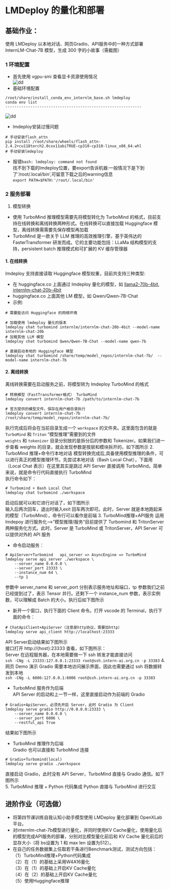 # LMDeploy 的量化和部署
## 基础作业：
使用 LMDeploy 以本地对话、网页Gradio、API服务中的一种方式部署 InternLM-Chat-7B 模型，生成 300 字的小故事（需截图）
### 1 环境配置  
- 首先使用 vgpu-smi  查看显卡资源使用情况  
![dd]()
- 基础环境配置  
```
/root/share/install_conda_env_internlm_base.sh lmdeploy
conda env list
------------------------------------------------------------
```  
  ![dd]()
- lmdeploy安装过慢问题 
```
# 手动安装flash_attn
pip install /root/share/wheels/flash_attn-2.4.2+cu118torch2.0cxx11abiTRUE-cp310-cp310-linux_x86_64.whl
# 手动安装lmdeploy
```  
- 报错`bash: lmdeploy: command not found`  
找不到下载的lmdeploy位置，要export告诉机器:一般情况下是下到了'/root/.local/bin',可留意下载之后的warning信息  
`export PATH=$PATH:'/root/.local/bin'`  


### 2 服务部署  
1. 模型转换
- 使用 TurboMind 推理模型需要先将模型转化为 TurboMind 的格式，目前支持在线转换和离线转换两种形式。在线转换可以直接加载 Huggingface 模型，离线转换需需要先保存模型再加载  
- TurboMind 是一款关于 LLM 推理的高效推理引擎，基于英伟达的 FasterTransformer 研发而成。它的主要功能包括：LLaMa 结构模型的支持，persistent batch 推理模式和可扩展的 KV 缓存管理器
#### 1. 在线转换
lmdeploy 支持直接读取 Huggingface 模型权重，目前共支持三种类型:
- 在 huggingface.co 上面通过 lmdeploy 量化的模型，如 [llama2-70b-4bit](https://huggingface.co/lmdeploy/llama2-chat-70b-4bit), [internlm-chat-20b-4bit](https://huggingface.co/internlm/internlm-chat-20b-4bit)
- huggingface.co 上面其他 LM 模型，如 Qwen/Qwen-7B-Chat
- 示例:  
```
# 需要能访问 Huggingface 的网络环境

# 加载使用 lmdeploy 量化的版本
lmdeploy chat turbomind internlm/internlm-chat-20b-4bit --model-name internlm-chat-20b
# 加载其他 LLM 模型
lmdeploy chat turbomind Qwen/Qwen-7B-Chat --model-name qwen-7b

# 直接启动本地的 Huggingface 模型
lmdeploy chat turbomind /share/temp/model_repos/internlm-chat-7b/  --model-name internlm-chat-7b
```  
#### 2. 离线转换
离线转换需要在启动服务之前，将模型转为 lmdeploy TurboMind 的格式  
```
# 转换模型（FastTransformer格式） TurboMind
lmdeploy convert internlm-chat-7b /path/to/internlm-chat-7b

# 官方提供的模型文件，保存在用户根目录执行
lmdeploy convert internlm-chat-7b  /root/share/temp/model_repos/internlm-chat-7b/
```  
执行完成后将会在当前目录生成一个 `workspace` 的文件夹。这里面包含的就是 `TurboMind` 和 `Triton` “模型推理”需要到的文件  
![]()  
`weights` 和 `tokenizer` 目录分别放的是拆分后的参数和 Tokenizer。如果我们进一步查看 weights 的目录，就会发现参数是按层和模块拆开的，如下图所示
2. TurboMind 推理+命令行本地对话
模型转换完成后,具备使用模型推理的条件，可以进行真正的模型推理环节。先尝试本地对话（Bash Local Chat），下面用（Local Chat 表示）在这里其实是跳过 API Server 直接调用 TurboMind。简单来说，就是命令行代码直接执行 TurboMind  
执行命令如下：  
```
# Turbomind + Bash Local Chat
lmdeploy chat turbomind ./workspace
```  
启动后就可以和它进行对话了，如下图所示  
![]()  
输入后两次回车，退出时输入exit 回车两次即可。此时，Server 就是本地跑起来的模型（TurboMind），命令行可以看作是前端
3. TurboMind推理+API服务
运用 lmdepoy 进行服务化——>”模型推理/服务“目前提供了 Turbomind 和 TritonServer 两种服务化方式。此时，Server 是 TurboMind 或 TritonServer，API Server 可以提供对外的 API 服务  
- 命令启动服务： 
```
# ApiServer+Turbomind   api_server => AsyncEngine => TurboMind
lmdeploy serve api_server ./workspace \
	--server_name 0.0.0.0 \
	--server_port 23333 \
	--instance_num 64 \
	--tp 1
```  
参数中 server_name 和 server_port 分别表示服务地址和端口，tp 参数我们之前已经提到过了，表示 Tensor 并行。还剩下一个 instance_num 参数，表示实例数，可以理解成 Batch 的大小。执行后如下图所示  
![]()  
- 新开一个窗口，执行下面的 Client 命令。打开 vscode 的 Terminal，执行下面的命令：  
```
# ChatApiClient+ApiServer（注意是http协议，需要加http）
lmdeploy serve api_client http://localhost:23333
```  
API Server启动结果如下图所示  
![]()  
接口打开 http://{host}:23333 查看，如下图所示：  
![]()  
Server 在远程服务器，在本地需要做一下 ssh 转发才能直接访问  
`ssh -CNg -L 23333:127.0.0.1:23333 root@ssh.intern-ai.org.cn -p 33383`
4. 网页 Demo 演示
 Gradio 需要本地访问展示界面，因此也需要通过 ssh 将数据转发到本地  
`ssh -CNg -L 6006:127.0.0.1:6006 root@ssh.intern-ai.org.cn -p 33383`
- TurboMind 服务作为后端  
API Server 的启动和上一节一样，这里直接启动作为前端的 Gradio  
```
# Gradio+ApiServer。必须先开启 Server，此时 Gradio 为 Client
lmdeploy serve gradio http://0.0.0.0:23333 \
	--server_name 0.0.0.0 \
	--server_port 6006 \
	--restful_api True
```  
结果如下图所示  
![]()  
- TurboMind 推理作为后端  
Gradio 也可以直接和 TurboMind 连接  
```
# Gradio+Turbomind(local)
lmdeploy serve gradio ./workspace
```  
直接启动 Gradio，此时没有 API Server，TurboMind 直接与 Gradio 通信。如下图所示  
![]()  
5. TurboMind 推理 + Python 代码集成
Python 直接与 TurboMind 进行交互
## 进阶作业（可选做）

- 将第四节课训练自我认知小助手模型使用 LMDeploy 量化部署到 OpenXLab 平台。
- 对internlm-chat-7b模型进行量化，并同时使用KV Cache量化，使用量化后的模型完成API服务的部署，分别对比模型量化前后和 KV Cache 量化前后的显存大小（将 bs设置为 1 和 max len 设置为512）。  
- 在自己的任务数据集上任取若干条进行Benchmark测试，测试方向包括：  
（1）TurboMind推理+Python代码集成  
（2）在（1）的基础上采用W4A16量化  
（3）在（1）的基础上开启KV Cache量化  
（4）在（2）的基础上开启KV Cache量化  
（5）使用Huggingface推理
